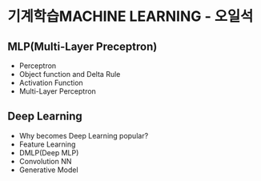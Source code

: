 # 기계학습MACHINE LEARNING - 오일석

## MLP(Multi-Layer Preceptron)
- Perceptron
- Object function and Delta Rule
- Activation Function
- Multi-Layer Perceptron
## Deep Learning
- Why becomes Deep Learning popular?
- Feature Learning
- DMLP(Deep MLP)
- Convolution NN
- Generative Model